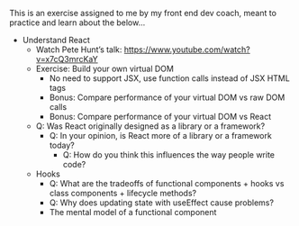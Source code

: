 This is an exercise assigned to me by my front end dev coach, meant to practice and learn about the below...

- Understand React
  - Watch Pete Hunt’s talk: https://www.youtube.com/watch?v=x7cQ3mrcKaY
  - Exercise: Build your own virtual DOM
    - No need to support JSX, use function calls instead of JSX HTML tags
    - Bonus: Compare performance of your virtual DOM vs raw DOM calls
    - Bonus: Compare performance of your virtual DOM vs React
  - Q: Was React originally designed as a library or a framework?
    - Q: In your opinion, is React more of a library or a framework today?
      - Q: How do you think this influences the way people write code?
  - Hooks
    - Q: What are the tradeoffs of functional components + hooks vs class components + lifecycle methods?
    - Q: Why does updating state with useEffect cause problems?
    - The mental model of a functional component
